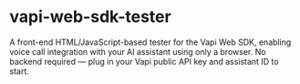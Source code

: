# vapi-web-sdk-tester
A front-end HTML/JavaScript-based tester for the Vapi Web SDK, enabling voice call integration with your AI assistant using only a browser. No backend required — plug in your Vapi public API key and assistant ID to start.
